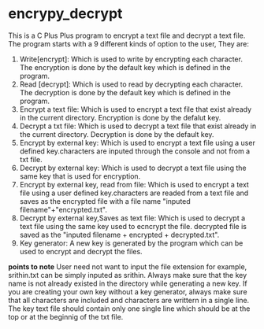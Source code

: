 # encrypy_decrypt
This is a C Plus Plus program to encrypt a text file and decrypt a text file.
The program starts with a 9 different kinds of option to the user, They are:
1. Write[encrypt]: Which is used to write by encrypting each character. The encryption is done by the default key which is defined in the program.
2. Read [decrypt]: Which is used to read by decrypting each character. The decryption is done by the default key which is defined in the program.
3. Encrypt a text file: Which is used to encrypt a text file that exist already in the current directory. Encryption is done by the defalut key.
4. Decrypt a txt file: Which is used to decrypt a text file that exist already in the current directory. Decryption is done by the default key.
5. Encrypt by external key: Which is used to encrypt a text file using a user defined key.characters are inputed through the console and not from a txt file.
6. Decrypt by external key: Which is used to decrypt a text file using the same key that is used for encryption.
7. Encrypt by external key, read from file:  Which is used to encrypt a text file using a user defined key.characters are readed from a text file and saves as the encrypted file with a file name "inputed filename"+"encrypted.txt".
8. Decrypt by external key,Saves as text file: Which is used to decrypt a text file using the same key used to ecncrypt the file. decrypted file is saved as the "inputed filename + encrypted + decrypted.txt".
9. Key generator: A new key is generated by the program which can be used to encrypt and decrypt the files.



**********************************points to note**********************************
User need not want to input the file extension for example, srithin.txt can be simply inputed as srithin.
Always make sure that the key name is not already existed in the directory while generating a new key.
If you are creating your own key without a key generator, always make sure that all characters are included and characters are writtern in a single line.
The key text file should contain only one single line which should be at the top or at the beginnig of the txt file.
